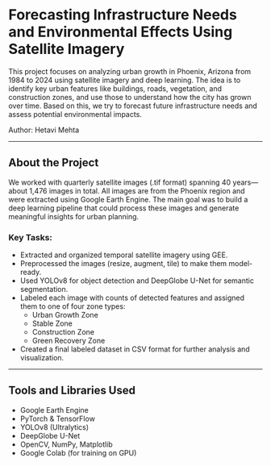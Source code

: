 # Forecasting Infrastructure Needs and Environmental Effects Using Satellite Imagery

This project focuses on analyzing urban growth in Phoenix, Arizona from 1984 to 2024 using satellite imagery and deep learning. The idea is to identify key urban features like buildings, roads, vegetation, and construction zones, and use those to understand how the city has grown over time. Based on this, we try to forecast future infrastructure needs and assess potential environmental impacts.


Author: Hetavi Mehta

---

## About the Project

We worked with quarterly satellite images (.tif format) spanning 40 years—about 1,476 images in total. All images are from the Phoenix region and were extracted using Google Earth Engine. The main goal was to build a deep learning pipeline that could process these images and generate meaningful insights for urban planning.

### Key Tasks:
- Extracted and organized temporal satellite imagery using GEE.
- Preprocessed the images (resize, augment, tile) to make them model-ready.
- Used YOLOv8 for object detection and DeepGlobe U-Net for semantic segmentation.
- Labeled each image with counts of detected features and assigned them to one of four zone types:
  - Urban Growth Zone
  - Stable Zone
  - Construction Zone
  - Green Recovery Zone
- Created a final labeled dataset in CSV format for further analysis and visualization.

---

## Tools and Libraries Used

- Google Earth Engine
- PyTorch & TensorFlow
- YOLOv8 (Ultralytics)
- DeepGlobe U-Net
- OpenCV, NumPy, Matplotlib
- Google Colab (for training on GPU)
